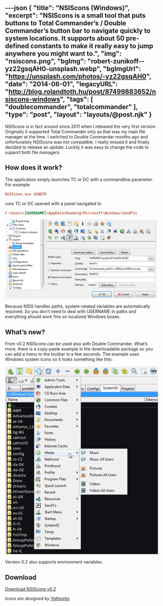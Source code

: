 ---json
{
    "title": "NSIScons (Windows)",
    "excerpt": "NSIScons is a small tool that puts buttons to Total Commander’s / Double Commander’s button bar to navigate quickly to system locations. It supports about 50 pre-defined constants to make it really easy to jump anywhere you might want to.",
    "img": "nsiscons.png",
    "bgImg": "robert-zunikoff--yz22gsqAH0-unsplash.webp",
    "bgImgUrl": "https://unsplash.com/photos/-yz22gsqAH0",
    "date": "2014-06-01",
    "legacyURL": "http://blog.rolandtoth.hu/post/87499883652/nsiscons-windows",
    "tags": [
        "doublecommander",
        "totalcommander"
    ],
    "type": "post",
    "layout": "layouts/@post.njk"
}
---

NSIScons is in fact around since 2011 when I released the very first version. Originally it supported Total Commander only as that was my main file manager at the time. I switched to Double Commander months ago and unfortunately NSIScons was not compatible. I really missed it and finally decided to release an update. Luckily it was easy to change the code to support both file managers.

## How does it work?

The application simply launches TC or DC with a commandline parameter. For example

```ini
NSIScons.exe SENDTO
```

runs TC or DC opened with a panel navigated to

```ini
C:\Users\[USERNAME]\AppData\Roaming\Microsoft\Windows\SendTo\ 
```

<img src="nsiscons-doublecmd-config.png" alt=""/>

Because NSIS handles paths, system-related variables are automatically resolved. So you don’t need to deal with USERNAME in paths and everything should work fine on localized Windows boxes.

## What’s new?

From v0.2 NSIScons can be used also with Double Commander. What’s more, there is a copy-paste example in the downloadable package so you can add a menu to the toolbar in a few seconds. The example uses Windows system icons so it looks something like this:

<img src="nsiscons-doublecmd-toolbar.png" alt=""/>

Version 0.2 also supports environment variables.

## Download

<a href="nsiscons-v0.2.zip" class="button">Download NSIScons v0.2</a>

_Icons are designed by [Yathosho](http://forums.winamp.com/showthread.php?t=276366)_